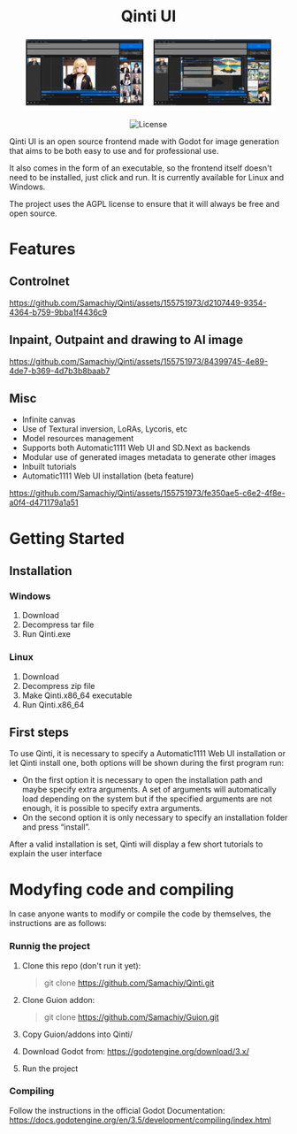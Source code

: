 <div align="center">

# Qinti UI

<p align="center">
  <img alt="Main Interface" src="./assets/github/main_interface_high_mid_size.png" width="45%">
  <img alt="LoRA configuration" src="./assets/github/lora_interface_high_mid_size.png" width="45%">
</p>

![License](https://img.shields.io/github/license/samachiy/qinti?svg=true)

</div>

Qinti UI is an open source frontend made with Godot for image generation that aims to be both easy to use and for professional use.

It also comes in the form of an executable, so the frontend itself doesn't need to be installed, just click and run. It is currently available for Linux and Windows.

The project uses the AGPL license to ensure that it will always be free and open source.

# Features

## Controlnet


https://github.com/Samachiy/Qinti/assets/155751973/d2107449-9354-4364-b759-9bba1f4436c9



## Inpaint, Outpaint and drawing to AI image


https://github.com/Samachiy/Qinti/assets/155751973/84399745-4e89-4de7-b369-4d7b3b8baab7



## Misc
- Infinite canvas
- Use of Textural inversion, LoRAs, Lycoris, etc
- Model resources management
- Supports both Automatic1111 Web UI and SD.Next as backends
- Modular use of generated images metadata to generate other images
- Inbuilt tutorials
- Automatic1111 Web UI installation (beta feature)


https://github.com/Samachiy/Qinti/assets/155751973/fe350ae5-c6e2-4f8e-a0f4-d471179a1a51



# Getting Started

## Installation

### Windows

1. Download
2. Decompress tar file
3. Run Qinti.exe

### Linux

1. Download
2. Decompress zip file
3. Make Qinti.x86_64 executable
4. Run Qinti.x86_64

## First steps

To use Qinti, it is necessary to specify a Automatic1111 Web UI installation or let Qinti install one, both options will be shown during the first program run:
- On the first option it is necessary to open the installation path and maybe specify extra arguments. A set of arguments will automatically load depending on the system but if the specified arguments are not enough, it is possible to specify extra arguments.
- On the second option it is only necessary to specify an installation folder and press “install”.

After a valid installation is set, Qinti will display a few short tutorials to explain the user interface

# Modyfing code and compiling 

In case anyone wants to modify or compile the code by themselves, the instructions are as follows:

### Runnig the project

1. Clone this repo (don't run it yet):
   > git clone https://github.com/Samachiy/Qinti.git
   
2. Clone Guion addon:
   > git clone https://github.com/Samachiy/Guion.git
   
3. Copy Guion/addons into Qinti/
4. Download Godot from: https://godotengine.org/download/3.x/
5. Run the project

### Compiling

Follow the instructions in the official Godot Documentation: https://docs.godotengine.org/en/3.5/development/compiling/index.html
